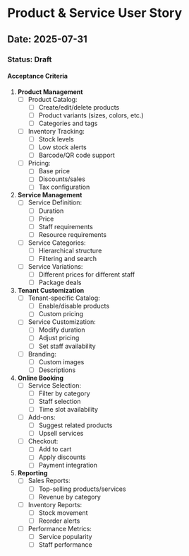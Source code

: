 # Product & Service User Story

## Date: 2025-07-31

### Status: Draft

#### Acceptance Criteria

1. **Product Management**
   - [ ] Product Catalog:
     - [ ] Create/edit/delete products
     - [ ] Product variants (sizes, colors, etc.)
     - [ ] Categories and tags
   - [ ] Inventory Tracking:
     - [ ] Stock levels
     - [ ] Low stock alerts
     - [ ] Barcode/QR code support
   - [ ] Pricing:
     - [ ] Base price
     - [ ] Discounts/sales
     - [ ] Tax configuration

2. **Service Management**
   - [ ] Service Definition:
     - [ ] Duration
     - [ ] Price
     - [ ] Staff requirements
     - [ ] Resource requirements
   - [ ] Service Categories:
     - [ ] Hierarchical structure
     - [ ] Filtering and search
   - [ ] Service Variations:
     - [ ] Different prices for different staff
     - [ ] Package deals

3. **Tenant Customization**
   - [ ] Tenant-specific Catalog:
     - [ ] Enable/disable products
     - [ ] Custom pricing
   - [ ] Service Customization:
     - [ ] Modify duration
     - [ ] Adjust pricing
     - [ ] Set staff availability
   - [ ] Branding:
     - [ ] Custom images
     - [ ] Descriptions

4. **Online Booking**
   - [ ] Service Selection:
     - [ ] Filter by category
     - [ ] Staff selection
     - [ ] Time slot availability
   - [ ] Add-ons:
     - [ ] Suggest related products
     - [ ] Upsell services
   - [ ] Checkout:
     - [ ] Add to cart
     - [ ] Apply discounts
     - [ ] Payment integration

5. **Reporting**
   - [ ] Sales Reports:
     - [ ] Top-selling products/services
     - [ ] Revenue by category
   - [ ] Inventory Reports:
     - [ ] Stock movement
     - [ ] Reorder alerts
   - [ ] Performance Metrics:
     - [ ] Service popularity
     - [ ] Staff performance
